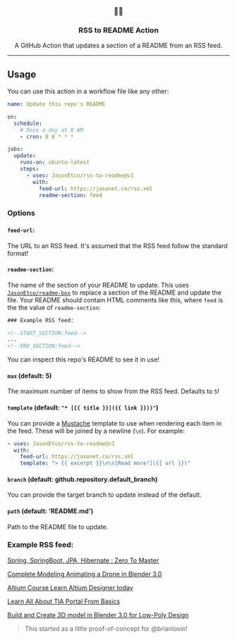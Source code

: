 <h3 align="center">📡📝</h3>
<h3 align="center">RSS to README Action</h3>
<p align="center">A GitHub Action that updates a section of a README from an RSS feed.</p>

---

## Usage

You can use this action in a workflow file like any other:

```yml
name: Update this repo's README

on:
  schedule:
    # Once a day at 8 AM
    - cron: 0 8 * * *

jobs:
  update:
    runs-on: ubuntu-latest
    steps:
      - uses: JasonEtco/rss-to-readme@v1
        with:
          feed-url: https://jasonet.co/rss.xml
          readme-section: feed
```

### Options

#### `feed-url`:

The URL to an RSS feed. It's assumed that the RSS feed follow the standard format!

#### `readme-section`:

The name of the section of your README to update. This uses [`JasonEtco/readme-box`](https://github.com/JasonEtco/readme-box) to replace a section of the README and update the file. Your README should contain HTML comments like this, where `feed` is the the value of `readme-section`:

```html
### Example RSS feed:

<!--START_SECTION:feed-->
...
<!--END_SECTION:feed-->
```

You can inspect this repo's README to see it in use!

#### `max` (default: 5)

The maximum number of items to show from the RSS feed. Defaults to `5`!

#### `template` (default: `"* [{{ title }}]({{ link }}))"`)

You can provide a [Mustache](https://github.com/janl/mustache.js) template to use when rendering each item in the feed. These will be joined by a newline (`\n`). For example:

```yaml
- uses: JasonEtco/rss-to-readme@v1
  with:
    feed-url: https://jasonet.co/rss.xml
    template: "> {{ excerpt }}\n\n[Read more!]({{ url }})"
```

#### `branch` (default: github.repository.default_branch)

You can provide the target branch to update instead of the default.

#### `path` (default: 'README.md')

Path to the README file to update.

### Example RSS feed:

<!--START_SECTION:example-->
> 

[Spring, SpringBoot, JPA, Hibernate : Zero To Master](https:&#x2F;&#x2F;sanet.st&#x2F;blogs&#x2F;bonnytuts&#x2F;spring_springboot_jpa_hibernate_zero_to_master.4057677.html)
> 

[Complete Modeling   Animating a Drone in Blender 3.0](https:&#x2F;&#x2F;sanet.st&#x2F;blogs&#x2F;bonnytuts&#x2F;complete_modeling__animating_a_drone_in_blender.4057673.html)
> 

[Altium Course Learn Altium Designer today](https:&#x2F;&#x2F;sanet.st&#x2F;blogs&#x2F;bonnytuts&#x2F;altium_course_learn_altium_designer_today.4057661.html)
> 

[Learn All About TIA Portal From Basics](https:&#x2F;&#x2F;sanet.st&#x2F;blogs&#x2F;bonnytuts&#x2F;learn_all_about_tia_portal_from_basics.4057657.html)
> 

[Build and Create 3D model in Blender 3.0 for Low-Poly Design](https:&#x2F;&#x2F;sanet.st&#x2F;blogs&#x2F;bonnytuts&#x2F;build_and_create_d_model_in_blender_for_low_poly_design.4057652.html)
<!--END_SECTION:example-->

> This started as a little proof-of-concept for @brianlovin!
